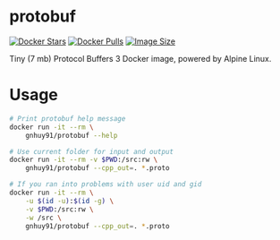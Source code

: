 # protobuf

[![Docker Stars](https://img.shields.io/docker/stars/gnhuy91/protobuf.svg)][hub] [![Docker Pulls](https://img.shields.io/docker/pulls/gnhuy91/protobuf.svg)][hub] [![Image Size](https://images.microbadger.com/badges/image/gnhuy91/protobuf.svg)](https://microbadger.com/images/gnhuy91/protobuf "Get your own image badge on microbadger.com")

Tiny (7 mb) Protocol Buffers 3 Docker image, powered by Alpine Linux.

# Usage

```sh
# Print protobuf help message
docker run -it --rm \
    gnhuy91/protobuf --help

# Use current folder for input and output
docker run -it --rm -v $PWD:/src:rw \
    gnhuy91/protobuf --cpp_out=. *.proto

# If you ran into problems with user uid and gid
docker run -it --rm \
    -u $(id -u):$(id -g) \
    -v $PWD:/src:rw \
    -w /src \
    gnhuy91/protobuf --cpp_out=. *.proto
```

[hub]: https://hub.docker.com/r/gnhuy91/protobuf/
